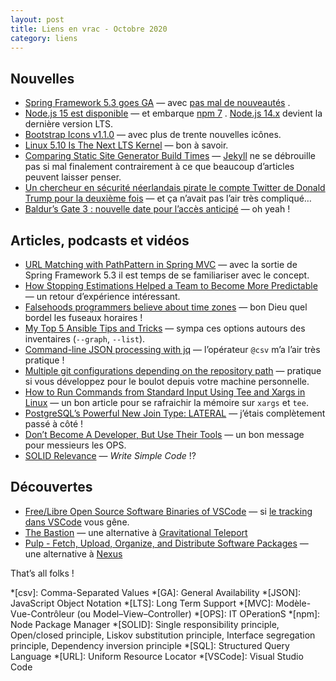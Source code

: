 ```yaml
---
layout: post
title: Liens en vrac - Octobre 2020
category: liens
---
```


## Nouvelles

- [Spring Framework 5.3 goes GA](https://spring.io/blog/2020/10/27/spring-framework-5-3-goes-ga)
  —
  avec [pas mal de nouveautés](https://github.com/spring-projects/spring-framework/wiki/What's-New-in-Spring-Framework-5.x#whats-new-in-version-53)
  .
- [Node.js 15 est disponible](https://nodejs.org/en/blog/release/v15.0.0/)
  — et embarque [npm 7](https://blog.npmjs.org/post/631877012766785536/release-v700)
  . [Node.js 14.x](https://nodejs.org/en/blog/release/v14.15.0/)
  devient la dernière version LTS.
- [Bootstrap Icons v1.1.0](https://blog.getbootstrap.com/2020/10/28/bootstrap-icons-1-1-0/)
  — avec plus de trente nouvelles icônes.
- [Linux 5.10 Is The Next LTS Kernel](https://www.phoronix.com/scan.php?page=news_item&px=Linux-5.10-LTS-Kernel)
  — bon à savoir.
- [Comparing Static Site Generator Build Times](https://css-tricks.com/comparing-static-site-generator-build-times/)
  — [Jekyll](https://jekyllrb.com/) ne se débrouille pas si mal finalement contrairement à ce que beaucoup d’articles
  peuvent laisser penser.
- [Un chercheur en sécurité néerlandais pirate le compte Twitter de Donald Trump pour la deuxième fois](https://www.programmez.com/actualites/un-chercheur-en-securite-neerlandais-pirate-le-compte-twitter-de-donald-trump-pour-la-deuxieme-fois-31044)
  — et ça n’avait pas l’air très compliqué…
- [Baldur’s Gate 3 : nouvelle date pour l’accès anticipé](https://www.begeek.fr/baldurs-gate-3-nouvelle-date-pour-lacces-anticipe-et-configurations-pc-348627)
  — oh yeah !

## Articles, podcasts et vidéos

- [URL Matching with PathPattern in Spring MVC](https://spring.io/blog/2020/06/30/url-matching-with-pathpattern-in-spring-mvc)
  — avec la sortie de Spring Framework 5.3 il est temps de se familiariser avec le concept.
- [How Stopping Estimations Helped a Team to Become More Predictable](https://www.infoq.com/news/2020/10/stopping-estimations-predictable/)
  — un retour d’expérience intéressant.
- [Falsehoods programmers believe about time zones](https://www.zainrizvi.io/blog/falsehoods-programmers-believe-about-time-zones/)
  — bon Dieu quel bordel les fuseaux horaires !
- [My Top 5 Ansible Tips and Tricks](https://www.packetflow.co.uk/my-5-top-ansible-tips-and-tricks/)
  — sympa ces options autours des inventaires (`--graph`, `--list`).
- [Command-line JSON processing with jq](https://www.mscharhag.com/tools/shell-json-processing-jq)
  — l’opérateur `@csv` m’a l’air très pratique !
- [Multiple git configurations depending on the repository path](https://sandrotosi.blogspot.com/2020/10/multiple-git-configurations-depending.html)
  — pratique si vous développez pour le boulot depuis votre machine personnelle.
- [How to Run Commands from Standard Input Using Tee and Xargs in Linux](https://www.tecmint.com/run-commands-from-standard-input-using-tee-and-xargs-in-linux/)
  — un bon article pour se rafraichir la mémoire sur `xargs` et `tee`.
- [PostgreSQL’s Powerful New Join Type: LATERAL](https://heap.io/blog/engineering/postgresqls-powerful-new-join-type-lateral)
  — j’étais complètement passé à côté !
- [Don’t Become A Developer, But Use Their Tools](https://packetpushers.net/dont-become-a-developer-but-use-their-tools/)
  — un bon message pour messieurs les OPS.
- [SOLID Relevance](https://blog.cleancoder.com/uncle-bob/2020/10/18/Solid-Relevance.html)
  — _Write Simple Code_ !?

## Découvertes

- [Free/Libre Open Source Software Binaries of VSCode](https://vscodium.com/)
  — si [le tracking dans VSCode](https://github.com/Microsoft/vscode/issues/60#issuecomment-161792005)
  vous gêne.
- [The Bastion](https://github.com/ovh/the-bastion)
  — une alternative à [Gravitational Teleport](https://github.com/gravitational/teleport)
- [Pulp - Fetch, Upload, Organize, and Distribute Software Packages](https://pulpproject.org/)
  — une alternative à [Nexus](https://fr.sonatype.com/nexus/repository-oss)

That’s all folks !

*[csv]: Comma-Separated Values
*[GA]: General Availability
*[JSON]: JavaScript Object Notation
*[LTS]: Long Term Support
*[MVC]: Modèle-Vue-Contrôleur (ou Model–View–Controller)
*[OPS]: IT OPerationS
*[npm]: Node Package Manager
*[SOLID]: Single responsibility principle, Open/closed principle, Liskov substitution principle, Interface segregation
principle, Dependency inversion principle
*[SQL]: Structured Query Language
*[URL]: Uniform Resource Locator
*[VSCode]: Visual Studio Code
